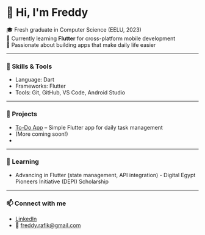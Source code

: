 # 👋 Hi, I'm Freddy

🎓 Fresh graduate in Computer Science (EELU, 2023)  
📱 Currently learning **Flutter** for cross-platform mobile development    
🚀 Passionate about building apps that make daily life easier  

---

### 🔧 Skills & Tools
- Language: Dart
- Frameworks: Flutter  
- Tools: Git, GitHub, VS Code, Android Studio  

---

### 📌 Projects
- [To-Do App](https://github.com/Freddyyyr/to_do) – Simple Flutter app for daily task management  
- (More coming soon!)
- 
---

### 🌱 Learning
- Advancing in Flutter (state management, API integration)  -  Digital Egypt Pioneers Initiative (DEPI) Scholarship  

---

### 📫 Connect with me
- [LinkedIn](https://www.linkedin.com/in/freddy-rafik-46ab13242)  
- 📧 freddy.rafik@gmail.com
